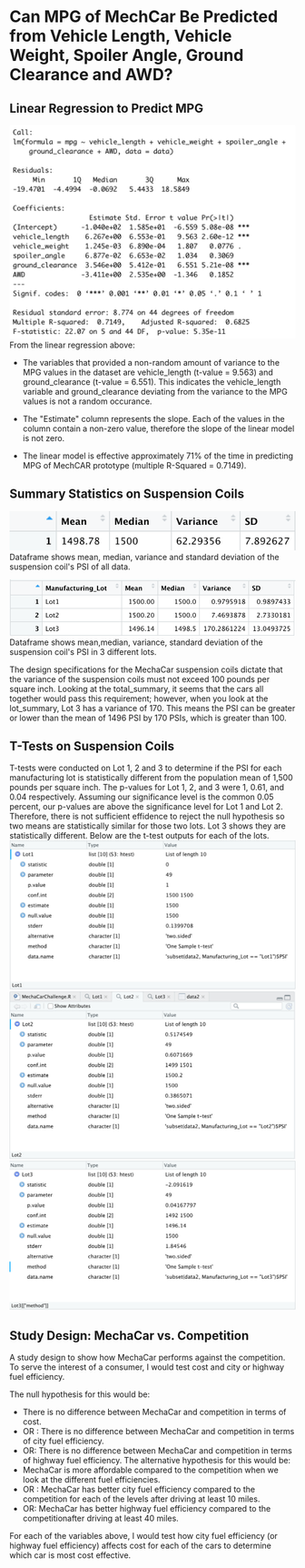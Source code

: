 # Can MPG of MechCar Be Predicted from Vehicle Length, Vehicle Weight, Spoiler Angle, Ground Clearance and AWD?

## Linear Regression to Predict MPG
![summary](https://github.com/pratishthasingh1/MechaCar_Statistical_Analysis/blob/main/LM.png?raw=true)
From the linear regression above: 
* The variables that provided a non-random amount of variance to the MPG values in the dataset are vehicle_length (t-value = 9.563) and ground_clearance (t-value = 6.551). This indicates the vehicle_length variable and ground_clearance deviating from the variance to the MPG values is not a random occurance.

* The "Estimate" column represents the slope. Each of the values in the column contain a non-zero value, therefore the slope of the linear model is not zero.

* The linear model is effective approximately 71% of the time in predicting MPG of MechCAR prototype (multiple R-Squared = 0.7149).

## Summary Statistics on Suspension Coils
![total_summary](https://github.com/pratishthasingh1/MechaCar_Statistical_Analysis/blob/main/total_summary.png?raw=true)
Dataframe shows mean, median, variance and standard deviation of the suspension coil's PSI of all data. 

![lot_summary](https://github.com/pratishthasingh1/MechaCar_Statistical_Analysis/blob/main/lot_summary.png?raw=true)
Dataframe shows mean,median, variance, standard deviation of the suspension coil's PSI in 3 different lots.

The design specifications for the MechaCar suspension coils dictate that the variance of the suspension coils must not exceed 100 pounds per square inch. Looking at the total_summary, it seems that the cars all together would pass this requirement; however, when you look at the lot_summary, Lot 3 has a variance of 170. This means the PSI can be greater or lower than the mean of 1496 PSI by 170 PSIs, which is greater than 100.

## T-Tests on Suspension Coils
T-tests were conducted on Lot 1, 2 and 3 to determine if the PSI for each manufacturing lot is statistically different from the population mean of 1,500 pounds per square inch. The p-values for Lot 1, 2, and 3 were 1, 0.61, and 0.04 respectively. Assuming our significance level is the common 0.05 percent, our p-values are above the significance level for Lot 1 and Lot 2. Therefore, there is not sufficient effidence to reject the null hypothesis so two means are statistically similar for those two lots. Lot 3 shows they are statistically different. Below are the t-test outputs for each of the lots. 
![Lot1](https://github.com/pratishthasingh1/MechaCar_Statistical_Analysis/blob/main/Lot1.png?raw=true)
![Lot2](https://github.com/pratishthasingh1/MechaCar_Statistical_Analysis/blob/main/Lot2.png?raw=true)
![Lot3](https://github.com/pratishthasingh1/MechaCar_Statistical_Analysis/blob/main/Lot3.png?raw=true)

## Study Design: MechaCar vs. Competition 
A study design to show how MechaCar performs against the competition. To serve the interest of a consumer, I would test cost and city or highway fuel efficiency. 

The null hypothesis for this would be: 
* There is no difference between MechaCar and competition in terms of cost. 
* OR : There is no difference between MechaCar and competition in terms of city fuel efficiency. 
* OR:  There is no difference between MechaCar and competition in terms of highway fuel efficiency. 
The alternative hypothesis for this would be: 
* MechaCar is more affordable compared to the competition when we look at the different fuel efficiencies.
* OR : MechaCar has better city fuel efficiency compared to the competition for each of the levels after driving at least 10 miles. 
* OR:  MechaCar has better highway fuel efficiency compared to the competitionafter driving at least 40 miles. 


For each of the variables above, I would test how city fuel efficiency (or highway fuel efficiency) affects cost for each of the cars to determine which car is most cost effective. 
